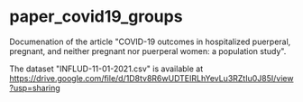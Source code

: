 # paper_covid19_groups
Documenation of the article "COVID-19 outcomes in hospitalized puerperal, pregnant, and neither pregnant nor puerperal women: a population study". 

The dataset "INFLUD-11-01-2021.csv" is available at https://drive.google.com/file/d/1D8tv8R6wUDTEIRLhYevLu3RZtIu0J85I/view?usp=sharing
